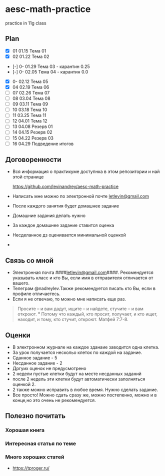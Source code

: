 # aesc-math-practice
practice in 11g class


## Plan 
  - [x] 01	01.15	Тема 01
  - [x] 02	01.22	Тема 02
  - [-] 0-	01.29	Тема 03	- карантин 0.25
  - [-] 0-	02.05	Тема 04 - карантин 0.0
  - [x] 0-	02.12	Тема 05
  - [x] 04	02.19	Тема 06
  - [ ] 07	02.26	Тема 07
  - [ ] 08	03.04	Тема 08
  - [ ] 09	03.11	Тема 09
  - [ ] 10	03.18	Тема 10
  - [ ] 11	03.25	Тема 11
  - [ ] 12	04.01	Тема 12
  - [ ] 13	04.08	Резерв 01
  - [ ] 14	04.15	Резерв 02
  - [ ] 15	04.22	Резерв 03
  - [ ] 16	04.29	Подведение итогов

## Договоренности 

  * Вся информация о практикуме доступнка в этом репозитории и най этой странице 
    
    https://github.com/levinandrey/aesc-math-practice
    
  * Написать мне можно по электронной почте letlevin@gmail.com
  * После каждого занятия будет домашнее задание
  * Домашние задания делать нужно
  * За каждое домашнее задание ставится оценка
  * Несделанное дз оценивается минимальной оценкой
  * 
  
## Связь со мной

  * Электронная почта ####letlevin@gmail.com####. Рекомендуется указывать класс и кто Вы, если имя в отправителя отличается от вашего.
  * Телеграм @nadreylev.Также рекомендуется писать кто Вы, если в профиле отличаетесь.
  * Если я не отвечаю, то можно мне написать еще раз. 
  > Просите – и вам дадут, ищите – и найдете, стучите – и вам откроют. ⁸ Потому что каждый, кто просит, получает, и кто ищет, находит, и тому, кто стучит, откроют. Матфей 7:7-8.
  
   
## Оценки
  
 * В электронном журнале на каждое зданаие заводится одна клетка.
 * За урок получается нескольо клеток по каждой на задание.
 * Сданное задание - 5
 * Несданное задание - 2
 * Дргуих оценок не предусмотрено
 * 2 недели пустые клетки будут на месте несданных заданий
 * после 2 недель эти клетки будут автоматически заполняться оценкой 2.
 * 2 также можно исправить в любое время. Нужно сделать задание.
 * Все просто! Можно сдать сразу же, можно постепенно, можно и в конце,но это очень не рекомендуется.
 
  
  
  
## Полезно почитать

### Хорошая книга

### Интересная статья по теме

### Много хороших статей

  * https://tproger.ru/

